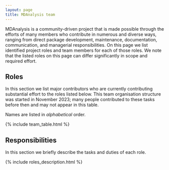 ```yaml
---
layout: page
title: MDAnalysis team
---
```


MDAnalysis is a community-driven project that is made possible through the efforts of many members who contribute in numerous and diverse ways, ranging from direct package development, maintenance, documentation, communication, and managerial responsibilities. On this page we list identified project roles and team members for each of those roles. We note that the listed roles on this page can differ significantly in scope and required effort.

## Roles

In this section we list major contributors who are currently contributing substantial effort to the roles listed below. This team organisation structure was started in November 2023; many people contributed to these tasks before then and may not appear in this table.

Names are listed in *alphabetical* order.

{% include team_table.html %}


## Responsibilities

In this section we briefly describe the tasks and duties of each role.

{% include roles_description.html %}

